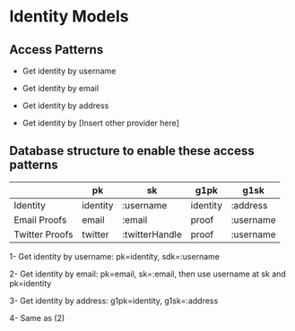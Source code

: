 # Identity Models

## Access Patterns

- Get identity by username

- Get identity by email

- Get identity by address

- Get identity by [Insert other provider here]

## Database structure to enable these access patterns

|                | pk       | sk             | g1pk     | g1sk      |
|----------------|----------|----------------|----------|-----------|
| Identity       | identity | :username      | identity | :address  |
| Email Proofs   | email    | :email         | proof    | :username |
| Twitter Proofs | twitter  | :twitterHandle | proof    | :username |

1- Get identity by username: pk=identity, sdk=:username

2- Get identity by email: pk=email, sk=:email, then use username at sk and pk=identity

3- Get identity by address: g1pk=identity, g1sk=:address

4- Same as (2)
